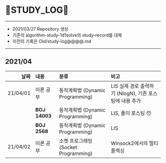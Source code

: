 # 📜STUDY_LOG📜
---
- 2021/03/27 Repository 생성
- 기존의 algorithm-study-1d1solve의 study-record를 대체
- 이전의 기록은 Old/study-log@@@@.md
---

## 2021/04

<div markdown="1">

|날짜|내용|분류|비고|
|----:|:----|:----|:----|
|21/04/01|이론 공부 | 동적계획법 (Dynamic Programming) | LIS 실제 경로 출력하기 (NlogN), 기존 포스팅에 내용 추가|
||**BOJ 14003**| 동적계획법 (Dynamic Programming) | LIS, 풀이 포스팅 😯|
||**BOJ 2568**| 동적계획법 (Dynamic Programming) | LIS |
|21/04/02|이론 공부 | 소켓 프로그래밍 (Socket Programming) | Winsock2에서의 멀티플렉싱 |

